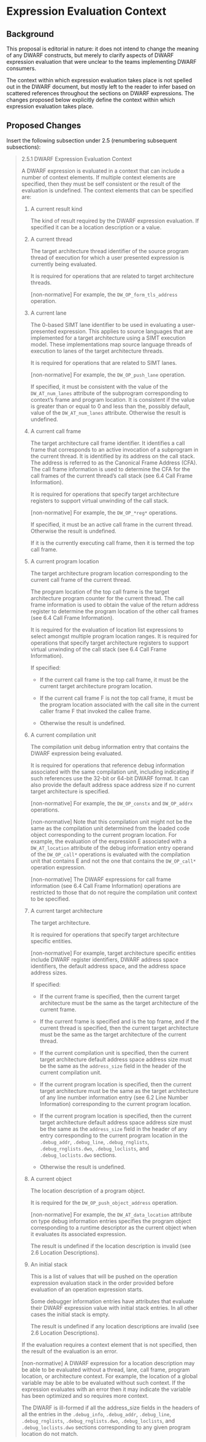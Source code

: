 Expression Evaluation Context
=============================

Background
----------

This proposal is editorial in nature: it does not intend to change the
meaning of any DWARF constructs, but merely to clarify aspects of
DWARF expression evaluation that were unclear to the teams implementing
DWARF consumers.

The context within which expression evaluation takes place is not
spelled out in the DWARF document, but mostly left to the reader to
infer based on scattered references throughout the sections on DWARF
expressions. The changes proposed below explicitly define the context
within which expression evaluation takes place.


Proposed Changes
----------------

Insert the following subsection under 2.5 (renumbering subsequent
subsections):

> 2.5.1 DWARF Expression Evaluation Context
> 
> A DWARF expression is evaluated in a context that can include a
> number of context elements. If multiple context elements are
> specified, then they must be self consistent or the result of the
> evaluation is undefined. The context elements that can be specified
> are:
> 
> 1. A current result kind
> 
>     The kind of result required by the DWARF expression evaluation.
>     If specified it can be a location description or a value.
> 
> 2. A current thread
> 
>     The target architecture thread identifier of the source program
>     thread of execution for which a user presented expression is
>     currently being evaluated.
> 
>     It is required for operations that are related to target
>     architecture threads.
> 
>     [non-normative] For example, the `DW_OP_form_tls_address` operation.
> 
> 3. A current lane
> 
>     The 0-based SIMT lane identifier to be used in evaluating a
>     user-presented expression. This applies to source languages that are
>     implemented for a target architecture using a SIMT execution model.
>     These implementations map source language threads of execution to
>     lanes of the target architecture threads.
> 
>     It is required for operations that are related to SIMT lanes.
> 
>     [non-normative] For example, the `DW_OP_push_lane` operation.
> 
>     If specified, it must be consistent with the value of the
>     `DW_AT_num_lanes` attribute of the subprogram corresponding to
>     context’s frame and program location. It is consistent if the value
>     is greater than or equal to 0 and less than the, possibly default,
>     value of the `DW_AT_num_lanes` attribute. Otherwise the result is
>     undefined.
> 
> 4. A current call frame
> 
>     The target architecture call frame identifier. It identifies a
>     call frame that corresponds to an active invocation of a
>     subprogram in the current thread. It is identified by its
>     address on the call stack. The address is referred to as the
>     Canonical Frame Address (CFA). The call frame information is
>     used to determine the CFA for the call frames of the current
>     thread’s call stack (see 6.4 Call Frame Information).
> 
>     It is required for operations that specify target architecture
>     registers to support virtual unwinding of the call stack.
> 
>     [non-normative] For example, the `DW_OP_*reg*` operations.
> 
>     If specified, it must be an active call frame in the current
>     thread. Otherwise the result is undefined.
> 
>     If it is the currently executing call frame, then it is termed
>     the top call frame.
> 
> 5. A current program location
> 
>     The target architecture program location corresponding to the
>     current call frame of the current thread.
> 
>     The program location of the top call frame is the target
>     architecture program counter for the current thread. The call
>     frame information is used to obtain the value of the return
>     address register to determine the program location of the other
>     call frames (see 6.4 Call Frame Information).
> 
>     It is required for the evaluation of location list expressions
>     to select amongst multiple program location ranges. It is
>     required for operations that specify target architecture
>     registers to support virtual unwinding of the call stack (see
>     6.4 Call Frame Information).
> 
>     If specified:
> 
>       * If the current call frame is the top call frame, it must be
>         the current target architecture program location.
> 
>       * If the current call frame F is not the top call frame, it
>         must be the program location associated with the call site
>         in the current caller frame F that invoked the callee frame.
> 
>       * Otherwise the result is undefined.
> 
> 6. A current compilation unit
> 
>     The compilation unit debug information entry that contains the
>     DWARF expression being evaluated.
> 
>     It is required for operations that reference debug information
>     associated with the same compilation unit, including indicating
>     if such references use the 32-bit or 64-bit DWARF format. It can
>     also provide the default address space address size if no
>     current target architecture is specified.
> 
>     [non-normative] For example, the `DW_OP_constx` and `DW_OP_addrx`
>     operations.
> 
>     [non-normative] Note that this compilation unit might not be the
>     same as the compilation unit determined from the loaded code
>     object corresponding to the current program location. For
>     example, the evaluation of the expression E associated with a
>     `DW_AT_location` attribute of the debug information entry operand
>     of the `DW_OP_call*` operations is evaluated with the compilation
>     unit that contains E and not the one that contains the
>     `DW_OP_call*` operation expression.
> 
>     [non-normative] The DWARF expressions for call frame information (see
>     6.4 Call Frame Information) operations are restricted to those that
>     do not require the compilation unit context to be specified.
> 
> 7. A current target architecture
> 
>     The target architecture.
> 
>     It is required for operations that specify target architecture
>     specific entities.
> 
>     [non-normative] For example, target architecture specific
>     entities include DWARF register identifiers, DWARF address space
>     identifiers, the default address space, and the address space
>     address sizes.
> 
>     If specified:
> 
>       * If the current frame is specified, then the current target
>         architecture must be the same as the target architecture of
>         the current frame.
> 
>       * If the current frame is specified and is the top frame, and
>         if the current thread is specified, then the current target
>         architecture must be the same as the target architecture of
>         the current thread.
> 
>       * If the current compilation unit is specified, then the
>         current target architecture default address space address
>         size must be the same as the `address_size` field in the
>         header of the current compilation unit.
> 
>       * If the current program location is specified, then the
>         current target architecture must be the same as the target
>         architecture of any line number information entry (see 6.2
>         Line Number Information) corresponding to the current
>         program location.
> 
>       * If the current program location is specified, then the
>         current target architecture default address space address
>         size must be the same as the `address_size` field in the
>         header of any entry corresponding to the current program
>         location in the `.debug_addr`, `.debug_line`, `.debug_rnglists`,
>         `.debug_rnglists.dwo`, `.debug_loclists`, and
>         `.debug_loclists.dwo` sections.
> 
>       * Otherwise the result is undefined.
> 
> 8. A current object
> 
>     The location description of a program object.
> 
>     It is required for the `DW_OP_push_object_address` operation.
> 
>     [non-normative] For example, the `DW_AT_data_location` attribute
>     on type debug information entries specifies the program object
>     corresponding to a runtime descriptor as the current object when
>     it evaluates its associated expression.
> 
>     The result is undefined if the location description is invalid
>     (see 2.6 Location Descriptions).
> 
> 9. An initial stack
> 
>     This is a list of values that will be pushed on the operation
>     expression evaluation stack in the order provided before
>     evaluation of an operation expression starts.
> 
>     Some debugger information entries have attributes that evaluate
>     their DWARF expression value with initial stack entries. In all
>     other cases the initial stack is empty.
> 
>     The result is undefined if any location descriptions are invalid
>     (see 2.6 Location Descriptions).
> 
> If the evaluation requires a context element that is not specified,
> then the result of the evaluation is an error.
> 
> [non-normative] A DWARF expression for a location description may be
> able to be evaluated without a thread, lane, call frame, program location,
> or architecture context. For example, the location of a global
> variable may be able to be evaluated without such context. If the
> expression evaluates with an error then it may indicate the variable
> has been optimized and so requires more context.
> 
> The DWARF is ill-formed if all the address_size fields in the
> headers of all the entries in the `.debug_info`, `.debug_addr`,
> `.debug_line`, `.debug_rnglists`, `.debug_rnglists.dwo`, `.debug_loclists`,
> and `.debug_loclists.dwo` sections corresponding to any given program
> location do not match.
